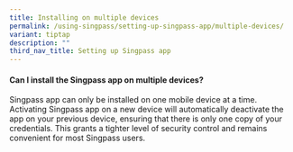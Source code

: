 ```yaml
---
title: Installing on multiple devices
permalink: /using-singpass/setting-up-singpass-app/multiple-devices/
variant: tiptap
description: ""
third_nav_title: Setting up Singpass app
---
```

<h4>Can I install the Singpass app on multiple devices?</h4>
<p>Singpass app can only be installed on one mobile device at a time. Activating
Singpass app on a new device will automatically deactivate the app on your
previous device, ensuring that there is only one copy of your credentials.
This grants a tighter level of security control and remains convenient
for most Singpass users.</p>